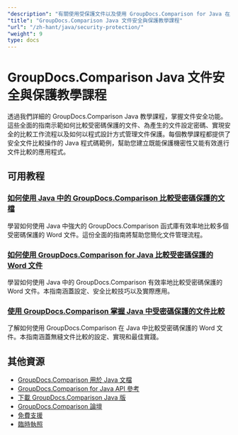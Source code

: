 ```yaml
---
"description": "有關使用受保護文件以及使用 GroupDocs.Comparison for Java 在比較結果中實現安全性的逐步教學。"
"title": "GroupDocs.Comparison Java 文件安全與保護教學課程"
"url": "/zh-hant/java/security-protection/"
"weight": 9
type: docs
---
```

# GroupDocs.Comparison Java 文件安全與保護教學課程

透過我們詳細的 GroupDocs.Comparison Java 教學課程，掌握文件安全功能。這些全面的指南示範如何比較受密碼保護的文件、為產生的文件設定密碼、實現安全的比較工作流程以及如何以程式設計方式管理文件保護。每個教學課程都提供了安全文件比較操作的 Java 程式碼範例，幫助您建立既能保護機密性又能有效進行文件比較的應用程式。

## 可用教程

### [如何使用 Java 中的 GroupDocs.Comparison 比較受密碼保護的文檔](./compare-protected-docs-groupdocs-comparison-java/)
學習如何使用 Java 中強大的 GroupDocs.Comparison 函式庫有效率地比較多個受密碼保護的 Word 文件。這份全面的指南將幫助您簡化文件管理流程。

### [如何使用 GroupDocs.Comparison for Java 比較受密碼保護的 Word 文件](./compare-password-protected-word-docs-groupdocs-java/)
學習如何使用 Java 中的 GroupDocs.Comparison 有效率地比較受密碼保護的 Word 文件。本指南涵蓋設定、安全比較技巧以及實際應用。

### [使用 GroupDocs.Comparison 掌握 Java 中受密碼保護的文件比較](./java-groupdocs-compare-password-protected-docs/)
了解如何使用 GroupDocs.Comparison 在 Java 中比較受密碼保護的 Word 文件。本指南涵蓋無縫文件比較的設定、實現和最佳實踐。

## 其他資源

- [GroupDocs.Comparison 用於 Java 文檔](https://docs.groupdocs.com/comparison/java/)
- [GroupDocs.Comparison for Java API 參考](https://reference.groupdocs.com/comparison/java/)
- [下載 GroupDocs.Comparison Java 版](https://releases.groupdocs.com/comparison/java/)
- [GroupDocs.Comparison 論壇](https://forum.groupdocs.com/c/comparison)
- [免費支援](https://forum.groupdocs.com/)
- [臨時執照](https://purchase.groupdocs.com/temporary-license/)